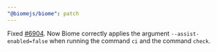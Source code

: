 ```yaml
---
"@biomejs/biome": patch
---
```


Fixed [#6904](https://github.com/biomejs/biome/issues/6904). Now Biome correctly applies the argument `--assist-enabled=false` when running the command `ci` and the command `check`.
